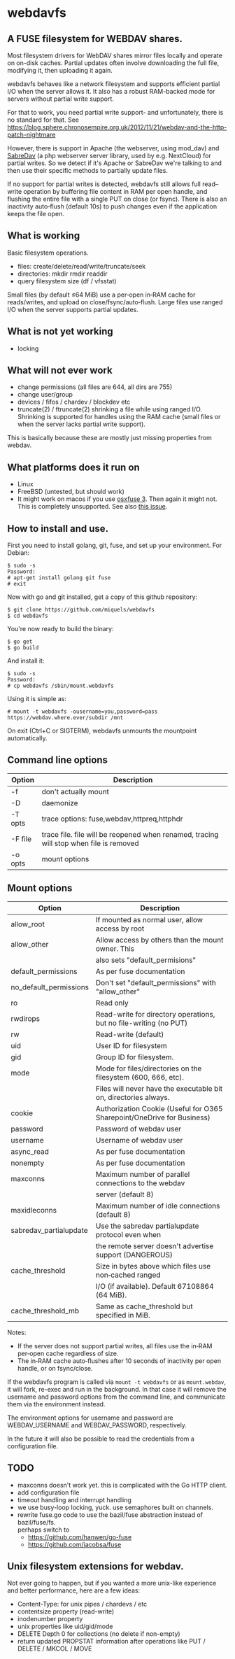 # webdavfs

## A FUSE filesystem for WEBDAV shares.

Most filesystem drivers for WebDAV shares mirror files locally and operate on
on-disk caches. Partial updates often involve downloading the full file,
modifying it, then uploading it again.

webdavfs behaves like a network filesystem and supports efficient partial I/O
when the server allows it. It also has a robust RAM-backed mode for servers
without partial write support.

For that to work, you need partial write support- and unfortunately,
there is no standard for that. See
https://blog.sphere.chronosempire.org.uk/2012/11/21/webdav-and-the-http-patch-nightmare

However, there is support in Apache (the webserver, using mod_dav) and
[SabreDav](SABREDAV-partialupdate.md) (a php webserver server library,
used by e.g. NextCloud) for partial writes. So we detect if it's Apache or
SabreDav we're talking to and then use their specific methods to partially
update files.

If no support for partial writes is detected, webdavfs still allows full
read–write operation by buffering file content in RAM per open handle, and
flushing the entire file with a single PUT on close (or fsync). There is also
an inactivity auto‑flush (default 10s) to push changes even if the application
keeps the file open.

## What is working

Basic filesystem operations.

- files: create/delete/read/write/truncate/seek
- directories: mkdir rmdir readdir
- query filesystem size (df / vfsstat)

Small files (by default ≤64 MiB) use a per‑open in‑RAM cache for reads/writes,
and upload on close/fsync/auto‑flush. Large files use ranged I/O when the
server supports partial updates.

## What is not yet working

- locking

## What will not ever work

- change permissions (all files are 644, all dirs are 755)
- change user/group
- devices / fifos / chardev / blockdev etc
- truncate(2) / ftruncate(2) shrinking a file while using ranged I/O.
  Shrinking is supported for handles using the RAM cache (small files or
  when the server lacks partial write support).

This is basically because these are mostly just missing properties
from webdav.

## What platforms does it run on

- Linux
- FreeBSD (untested, but should work)
- It might work on macos if you use [osxfuse 3](https://github.com/osxfuse/osxfuse/releases/tag/osxfuse-3.11.2). Then again it might not. This is completely unsupported. See also [this issue](https://github.com/miquels/webdavfs/issues/11).

## How to install and use.

First you need to install golang, git, fuse, and set up your environment.
For Debian:

```
$ sudo -s
Password:
# apt-get install golang git fuse
# exit
```

Now with go and git installed, get a copy of this github repository:

```
$ git clone https://github.com/miquels/webdavfs
$ cd webdavfs
```

You're now ready to build the binary:

```
$ go get
$ go build
```

And install it:

```
$ sudo -s
Password:
# cp webdavfs /sbin/mount.webdavfs
```

Using it is simple as:
```
# mount -t webdavfs -ousername=you,password=pass https://webdav.where.ever/subdir /mnt
```
On exit (Ctrl+C or SIGTERM), webdavfs unmounts the mountpoint automatically.

## Command line options

| Option | Description |
| --- | --- |
| -f | don't actually mount |
| -D | daemonize | default when called as mount.* |
| -T opts | trace options: fuse,webdav,httpreq,httphdr |
| -F file | trace file. file will be reopened when renamed, tracing will stop when file is removed |
| -o opts | mount options |

## Mount options

| Option | Description |
| --- | --- |
| allow_root		| If mounted as normal user, allow access by root |
| allow_other		| Allow access by others than the mount owner. This |
|			| also sets "default_permisions" |
| default_permissions	| As per fuse documentation |
| no_default_permissions | Don't set "default_permissions" with "allow_other" |
| ro			| Read only |
| rwdirops		| Read-write for directory operations, but no file-writing (no PUT) |
| rw			| Read-write (default) |
| uid			| User ID for filesystem |
| gid			| Group ID for filesystem. |
| mode			| Mode for files/directories on the filesystem (600, 666, etc). |
|			| Files will never have the executable bit on, directories always. |
| cookie		| Authorization Cookie (Useful for O365 Sharepoint/OneDrive for Business) |
| password		| Password of webdav user |
| username		| Username of webdav user |
| async_read		| As per fuse documentation |
| nonempty		| As per fuse documentation |
| maxconns              | Maximum number of parallel connections to the webdav
|                       | server (default 8)
| maxidleconns          | Maximum number of idle connections (default 8)
| sabredav_partialupdate | Use the sabredav partialupdate protocol even when
|                        | the remote server doesn't advertise support (DANGEROUS)
| cache_threshold        | Size in bytes above which files use non‑cached ranged
|                        | I/O (if available). Default 67108864 (64 MiB).
| cache_threshold_mb     | Same as cache_threshold but specified in MiB. |

Notes:
- If the server does not support partial writes, all files use the in‑RAM
  per‑open cache regardless of size.
- The in‑RAM cache auto‑flushes after 10 seconds of inactivity per open handle,
  or on fsync/close.

If the webdavfs program is called via `mount -t webdavfs` or as `mount.webdav`,
it will fork, re-exec and run in the background. In that case it will remove
the username and password options from the command line, and communicate them
via the environment instead.

The environment options for username and password are WEBDAV_USERNAME and
WEBDAV_PASSWORD, respectively.

In the future it will also be possible to read the credentials from a
configuration file.

## TODO

- maxconns doesn't work yet. this is complicated with the Go HTTP client.
- add configuration file
- timeout handling and interrupt handling
- we use busy-loop locking, yuck. use semaphores built on channels.
- rewrite fuse.go code to use the bazil/fuse abstraction instead of bazil/fuse/fs.  
  perhaps switch to  
  - https://github.com/hanwen/go-fuse
  - https://github.com/jacobsa/fuse

## Unix filesystem extensions for webdav.

Not ever going to happen, but if you wanted a more unix-like
experience and better performance, here are a few ideas:

- Content-Type: for unix pipes / chardevs / etc
- contentsize property (read-write)
- inodenumber property
- unix properties like uid/gid/mode
- DELETE Depth 0 for collections (no delete if non-empty)
- return updated PROPSTAT information after operations
  like PUT / DELETE / MKCOL / MOVE
